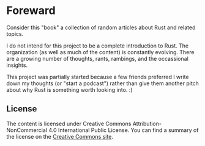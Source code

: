 # Foreward

Consider this "book" a collection of random articles about Rust and related
topics.

I do not intend for this project to be a complete introduction to Rust. The
organization (as well as much of the content) is constantly evolving. There are
a growing number of thoughts, rants, rambings, and the occassional insights.

This project was partially started because a few friends preferred I write down
my thoughts (or "start a podcast") rather than give them another pitch about why
Rust is something worth looking into. :)

## License

The content is licensed under Creative Commons Attribution-NonCommercial 4.0
International Public License. You can find a summary of the license on the
[Creative Commons site][CC_BY_NC_4_0].

[CC_BY_NC_4_0]: https://creativecommons.org/licenses/by-nc/4.0/
